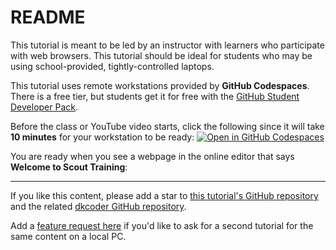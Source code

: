 # README

This tutorial is meant to be led by an instructor with learners who participate with web browsers.
This tutorial should be ideal for students who may be using school-provided, tightly-controlled laptops.

This tutorial uses remote workstations provided by **GitHub Codespaces**. There is a free tier, but students get it for free with the [GitHub Student Developer Pack](https://education.github.com/pack).

Before the class or YouTube video starts, click the following since it will take **10 minutes** for your workstation to be ready:
[![Open in GitHub Codespaces](https://github.com/codespaces/badge.svg)](https://codespaces.new/diskuv/2025a-1-tutorial-for-codespaces?quickstart=1)

You are ready when you see a webpage in the online editor that says **Welcome to Scout Training**:

---

If you like this content, please add a star to [this tutorial's GitHub repository](https://github.com/diskuv/2025a-1-tutorial-for-codespaces) and the related [dkcoder GitHub repository](https://github.com/diskuv/dkcoder).

Add a [feature request here](https://github.com/diskuv/2025a-1-tutorial-for-codespaces/issues) if you'd like to ask for a second tutorial for the same content on a local PC.
